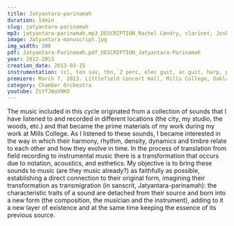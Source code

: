 ```yaml
---
title: Jatyantara-parinamah
duration: 14min
slug: jatyantara-parinamah
mp3: jatyantara-parinamah.mp3_DESCRIPTION_Rachel Condry, clarinet; Joshua Marshall, tenor saxophone; Peter Sloan, trombone; Aprille Tang, electronics; Stephan Haluska, harp; Brian Baumbusch, acoustic guitar; Jacob Peck, electric guitar; Julie Moon, piano; Tim Black, percussion; Scott Siler, percussion; Tim Kim, violin 1; Dylan Neely, violin 2; Crystal Pascucci, cello 1; Kimberly Sutton, cello 2; Christopher Luna-Mega, conductor
image: Jatyantara-manuscript.jpg
img_width: 300
pdf: Jatyantara-Parinamah.pdf_DESCRIPTION_Jatyantara-Parinamah
year: 2012-2013
creation_date: 2013-03-15
instrumentation: (cl, ten sax, tbn, 2 perc, elec guit, ac guit, harp, pno, 2 vl, 2 vc, electronics)
premiere: March 7, 2013. Littlefield Concert Hall, Mills College, Oakland, CA. Mills College Contemporary Chamber Ensemble, Christopher Luna-Mega, cond.
category: Chamber Orchestra
youtube: ZsYfJWaVNKU
---
```


The music included in this cycle originated from a collection of sounds that I have listened to and recorded in different locations (the city, my studio, the woods, etc.) and that became the prime materials of my work during my work at Mills College. As I listened to these sounds, I became interested in the way in which their harmony, rhythm, density, dynamics and timbre relate to each other and how they evolve in time. In the process of translation from field recording to instrumental music there is a transformation that occurs due to notation, acoustics, and esthetics. My objective is to bring these sounds to music (are they music already?) as faithfully as possible, establishing a direct connection to their original form, imagining their transformation as transmigration (in sanscrit, Jatyantara-parinamah): the characteristic traits of a sound are detached from their source and born into a new form (the composition, the musician and the instrument), adding to it a new layer of existence and at the same time keeping the essence of its previous source.
